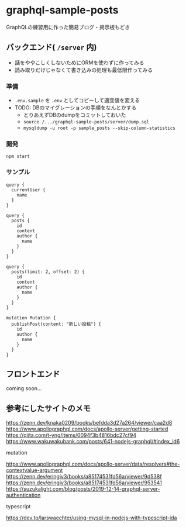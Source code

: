 # graphql-sample-posts

GraphQLの練習用に作った簡易ブログ・掲示板もどき


## バックエンド( `/server` 内)

* 話をややこしくしないためにORMを使わずに作ってみる
* 読み取りだけじゃなくて書き込みの処理も最低限作ってみる

### 準備

* `.env.sample` を `.env` としてコピーして適宜値を変える
* TODO: DBのマイグレーションの手順をなんとかする
    * とりあえずDBのdumpをコミットしておいた
    * `source /.../graphql-sample-posts/server/dump.sql`
    * `mysqldump -u root -p sample_posts --skip-column-statistics`

### 開発

`npm start`

### サンプル

```
query {
  currentUser {
    name
  }
}

query {
  posts {
    id
    content
    author {
      name
    }
  }
}

query {
  posts(limit: 2, offset: 2) {
    id
    content
    author {
      name
    }
  }
}

mutation Mutation {
  publishPost(content: "新しい投稿") {
    id
    author {
      name
    }
  }
}
```

## フロントエンド

coming soon...

## 参考にしたサイトのメモ

https://zenn.dev/knaka0209/books/befdda3d27a264/viewer/caa2d8
https://www.apollographql.com/docs/apollo-server/getting-started
https://qiita.com/t-yng/items/0094f3b4816bdc27cf94
https://www.wakuwakubank.com/posts/641-nodejs-graphql/#index_id6


mutation

https://www.apollographql.com/docs/apollo-server/data/resolvers#the-contextvalue-argument
https://zenn.dev/eringiv3/books/a85174531fd56a/viewer/9d538f
https://zenn.dev/eringiv3/books/a85174531fd56a/viewer/953541
https://suzukalight.com/blog/posts/2019-12-14-graphql-server-authentication

typescript

https://dev.to/larswaechter/using-mysql-in-nodejs-with-typescript-ida
